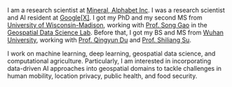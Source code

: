 I am a research scientist at [Mineral, Alphabet Inc](https://x.company/projects/mineral/). I was a research scientist and AI resident at [Google\[X\]](https://x.company). I got my PhD and my second MS from [University of Wisconsin-Madison](https://www.wisc.edu/), working with [Prof. Song Gao](https://geography.wisc.edu/staff/gao-song/) in the [Geospatial Data Science Lab](https://geography.wisc.edu/geods/). Before that, I got my BS and MS from [Wuhan University](https://en.whu.edu.cn/), working with [Prof. Qingyun Du](https://scholar.google.ca/citations?user=yhy8DgsAAAAJ) and [Prof. Shiliang Su](http://sres.whu.edu.cn/info/1238/16237.htm).

I work on machine learning, deep learning, geospatial data science, and computational agriculture. Particularly, I am interested in incorporating data-driven AI approaches into geospatial domains to tackle challenges in human mobility, location privacy, public health, and food security.